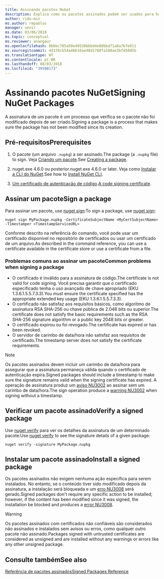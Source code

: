 ```yaml
---
title: Assinando pacotes NuGet
description: Explica como os pacotes assinados podem ser usados para habilitar a verificação de integridade de conteúdo.
author: rido-min
ms.author: rmpablos
manager: unnir
ms.date: 03/06/2018
ms.topic: conceptual
ms.reviewer: anangaur
ms.openlocfilehash: 8bbbc785a50e49530bbbd4e88bbd71a8a7bfe911
ms.sourcegitcommit: 4d139cb54a46616ae48d1768fa108ae3bf450d5b
ms.translationtype: HT
ms.contentlocale: pt-BR
ms.lasthandoff: 08/03/2018
ms.locfileid: "39508173"
---
```

# <a name="signing-nuget-packages"></a><span data-ttu-id="3e52b-103">Assinando pacotes NuGet</span><span class="sxs-lookup"><span data-stu-id="3e52b-103">Signing NuGet Packages</span></span>

<span data-ttu-id="3e52b-104">A assinatura de um pacote é um processo que verifica se o pacote não foi modificado depois de ser criado.</span><span class="sxs-lookup"><span data-stu-id="3e52b-104">Signing a package is a process that makes sure the package has not been modified since its creation.</span></span>

## <a name="prerequisites"></a><span data-ttu-id="3e52b-105">Pré-requisitos</span><span class="sxs-lookup"><span data-stu-id="3e52b-105">Prerequisites</span></span>

1. <span data-ttu-id="3e52b-106">O pacote (um arquivo `.nupkg`) a ser assinado.</span><span class="sxs-lookup"><span data-stu-id="3e52b-106">The package (a `.nupkg` file) to sign.</span></span> <span data-ttu-id="3e52b-107">Veja [Criando um pacote](creating-a-package.md).</span><span class="sxs-lookup"><span data-stu-id="3e52b-107">See [Creating a package](creating-a-package.md).</span></span>

1. <span data-ttu-id="3e52b-108">nuget.exe 4.6.0 ou posterior.</span><span class="sxs-lookup"><span data-stu-id="3e52b-108">nuget.exe 4.6.0 or later.</span></span> <span data-ttu-id="3e52b-109">Veja como [Instalar a CLI do NuGet](../install-nuget-client-tools.md#nugetexe-cli).</span><span class="sxs-lookup"><span data-stu-id="3e52b-109">See how to [Install NuGet CLI](../install-nuget-client-tools.md#nugetexe-cli).</span></span>

1. <span data-ttu-id="3e52b-110">[Um certificado de autenticação de código](../reference/signed-packages-reference.md#get-a-code-signing-certificate).</span><span class="sxs-lookup"><span data-stu-id="3e52b-110">[A code signing certificate](../reference/signed-packages-reference.md#get-a-code-signing-certificate).</span></span>

## <a name="sign-a-package"></a><span data-ttu-id="3e52b-111">Assinar um pacote</span><span class="sxs-lookup"><span data-stu-id="3e52b-111">Sign a package</span></span>

<span data-ttu-id="3e52b-112">Para assinar um pacote, use [nuget sign](../tools/cli-ref-sign.md):</span><span class="sxs-lookup"><span data-stu-id="3e52b-112">To sign a package, use [nuget sign](../tools/cli-ref-sign.md):</span></span>

```cli
nuget sign MyPackage.nupkg -CertificateSubjectName <MyCertSubjectName> -Timestamper <TimestampServiceURL>
```

<span data-ttu-id="3e52b-113">Conforme descrito na referência do comando, você pode usar um certificado disponível no repositório de certificados ou usar um certificado de um arquivo.</span><span class="sxs-lookup"><span data-stu-id="3e52b-113">As described in the command reference, you can use a certificate available in the certificate store or use a certificate from a file.</span></span>

### <a name="common-problems-when-signing-a-package"></a><span data-ttu-id="3e52b-114">Problemas comuns ao assinar um pacote</span><span class="sxs-lookup"><span data-stu-id="3e52b-114">Common problems when signing a package</span></span>

- <span data-ttu-id="3e52b-115">O certificado é inválido para a assinatura de código.</span><span class="sxs-lookup"><span data-stu-id="3e52b-115">The certificate is not valid for code signing.</span></span> <span data-ttu-id="3e52b-116">Você precisa garantir que o certificado especificado tenha o uso avançado de chave apropriado (EKU 1.3.6.1.5.5.7.3.3).</span><span class="sxs-lookup"><span data-stu-id="3e52b-116">You must ensure the certificate specified has the appropriate extended key usage (EKU 1.3.6.1.5.5.7.3.3).</span></span>
- <span data-ttu-id="3e52b-117">O certificado não satisfaz aos requisitos básicos, como algoritmo de assinatura RSA SHA-256 ou chave pública de 2.048 bits ou superior.</span><span class="sxs-lookup"><span data-stu-id="3e52b-117">The certificate does not satisfy the basic requirements such as the RSA SHA-256 signature algorithm or a public key 2048 bits or greater.</span></span>
- <span data-ttu-id="3e52b-118">O certificado expirou ou foi revogado.</span><span class="sxs-lookup"><span data-stu-id="3e52b-118">The certificate has expired or has been revoked.</span></span>
- <span data-ttu-id="3e52b-119">O servidor de carimbo de data/hora não satisfaz aos requisitos de certificado.</span><span class="sxs-lookup"><span data-stu-id="3e52b-119">The timestamp server does not satisfy the certificate requirements.</span></span>

> [!Note]
> <span data-ttu-id="3e52b-120">Os pacotes assinados devem incluir um carimbo de data/hora para assegurar que a assinatura permaneça válida quando o certificado de autenticação expira.</span><span class="sxs-lookup"><span data-stu-id="3e52b-120">Signed packages should include a timestamp to make sure the signature remains valid when the signing certificate has expired.</span></span> <span data-ttu-id="3e52b-121">A operação de assinatura produz um [aviso NU3002](../reference/errors-and-warnings/NU3002.md) ao assinar sem um carimbo de data/hora.</span><span class="sxs-lookup"><span data-stu-id="3e52b-121">The sign operation produce a [warning NU3002](../reference/errors-and-warnings/NU3002.md) when signing without a timestamp.</span></span>

## <a name="verify-a-signed-package"></a><span data-ttu-id="3e52b-122">Verificar um pacote assinado</span><span class="sxs-lookup"><span data-stu-id="3e52b-122">Verify a signed package</span></span>

<span data-ttu-id="3e52b-123">Use [nuget verify](../tools/cli-ref-verify.md) para ver os detalhes da assinatura de um determinado pacote:</span><span class="sxs-lookup"><span data-stu-id="3e52b-123">Use [nuget verify](../tools/cli-ref-verify.md) to see the signature details of a given package:</span></span>

```cli
nuget verify -signature MyPackage.nupkg
```

## <a name="install-a-signed-package"></a><span data-ttu-id="3e52b-124">Instalar um pacote assinado</span><span class="sxs-lookup"><span data-stu-id="3e52b-124">Install a signed package</span></span>

<span data-ttu-id="3e52b-125">Os pacotes assinados não exigem nenhuma ação específica para serem instalados. No entanto, se o conteúdo tiver sido modificado depois da assinatura, a instalação será bloqueada e um [erro NU3008](../reference/errors-and-warnings/NU3008.md) será gerado.</span><span class="sxs-lookup"><span data-stu-id="3e52b-125">Signed packages don't require any specific action to be installed; however, if the content has been modified since it was signed, the installation be blocked and produces a [error NU3008](../reference/errors-and-warnings/NU3008.md).</span></span>

> [!Warning]
> <span data-ttu-id="3e52b-126">Os pacotes assinados com certificados não confiáveis são considerados não assinados e instalados sem avisos ou erros, como qualquer outro pacote não assinado.</span><span class="sxs-lookup"><span data-stu-id="3e52b-126">Packages signed with untrusted certificates are considered as unsigned and are installed without any warnings or errors like any other unsigned package.</span></span>

## <a name="see-also"></a><span data-ttu-id="3e52b-127">Consulte também</span><span class="sxs-lookup"><span data-stu-id="3e52b-127">See also</span></span>

[<span data-ttu-id="3e52b-128">Referência de pacotes assinados</span><span class="sxs-lookup"><span data-stu-id="3e52b-128">Signed Packages Reference</span></span>](../reference/Signed-Packages-Reference.md)
